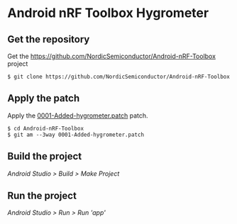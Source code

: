 # Android nRF Toolbox Hygrometer

## Get the repository
Get the https://github.com/NordicSemiconductor/Android-nRF-Toolbox project

    $ git clone https://github.com/NordicSemiconductor/Android-nRF-Toolbox

## Apply the patch
Apply the [0001-Added-hygrometer.patch](0001-Added-hygrometer.patch) patch.

    $ cd Android-nRF-Toolbox
    $ git am --3way 0001-Added-hygrometer.patch

## Build the project
*Android Studio > Build > Make Project*

## Run the project
*Android Studio > Run > Run 'app'*
